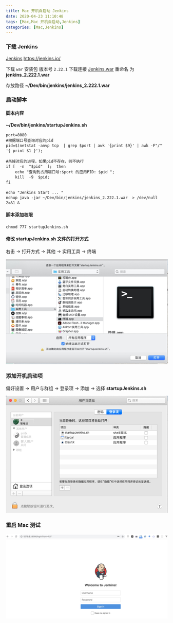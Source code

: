 ```yaml
---
title: Mac 开机自启动 Jenkins
date: 2020-04-23 11:10:48
tags: [Mac,Mac 开机自启动,Jenkins]
categories: [Mac,Jenkins]
---
```




### 下载 Jenkins

[Jenkins](https://jenkins.io/) https://jenkins.io/

下载 `war` 安装包 版本号 `2.22.1` 下载连接 [Jenkins.war](http://ftp.yz.yamagata-u.ac.jp/pub/misc/jenkins/war-stable/2.222.1/jenkins.war) 重命名 为**jenkins_2.222.1.war**

存放路径 **~/Dev/bin/jenkins/jenkins_2.222.1.war**

### 启动脚本

#### 脚本内容

**~/Dev/bin/jenkins/startupJenkins.sh**

```
port=8080
#根据端口号查询对应的pid
pid=$(netstat -anvp tcp  | grep $port | awk '{print $9}' | awk -F"/" '{ print $1 }');

#杀掉对应的进程，如果pid不存在，则不执行
if [  -n  "$pid"  ];  then
    echo "查询到占用端口号:$port 的应用PID: $pid ";
    kill  -9  $pid;
fi

echo "Jenkins Start ... "
nohup java -jar ~/Dev/bin/jenkins/jenkins_2.222.1.war  > /dev/null 2>&1 &
```



#### 脚本添加权限

`chmod 777 startupJenkins.sh`

#### 修改 startupJenkins.sh  文件的打开方式

右击 -> 打开方式 -> 其他 -> 实用工具 -> 终端

![mac_jenkins_auto_start](./Mac-开机自启动-Jenkins/mac_jenkins_auto_start.jpg)



### 添加开机启动项

偏好设置 -> 用户与群组 -> 登录项 -> 添加 -> 选择 **startupJenkins.sh**

![mac_jenkins_auto_cmd_add](./Mac-开机自启动-Jenkins/mac_jenkins_auto_cmd_add.jpg)



### 重启 Mac 测试

![mac_jenkins_auto_start_success](./Mac-开机自启动-Jenkins/mac_jenkins_auto_start_success.jpg)
